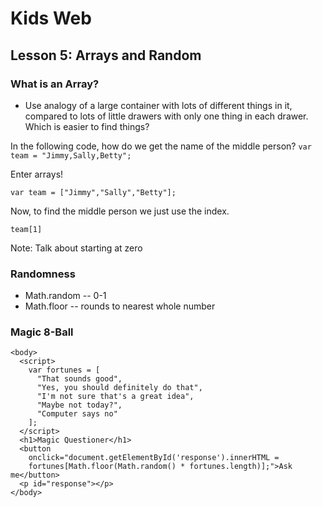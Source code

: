 # Kids Web
## Lesson 5: Arrays and Random

### What is an Array?
- Use analogy of a large container with lots of different things in it, compared to lots of little drawers with only one thing in each drawer. Which is easier to find things?

In the following code, how do we get the name of the middle person?
`var team = "Jimmy,Sally,Betty";`

Enter arrays!

`var team = ["Jimmy","Sally","Betty"];`

Now, to find the middle person we just use the index.

`team[1]`

Note: Talk about starting at zero

### Randomness

* Math.random -- 0-1
* Math.floor -- rounds to nearest whole number

### Magic 8-Ball

    <body>
      <script>
        var fortunes = [
          "That sounds good",
          "Yes, you should definitely do that",
          "I'm not sure that's a great idea",
          "Maybe not today?",
          "Computer says no"
        ];
      </script>
      <h1>Magic Questioner</h1>
      <button 
        onclick="document.getElementById('response').innerHTML = 
        fortunes[Math.floor(Math.random() * fortunes.length)];">Ask me</button>
      <p id="response"></p>
    </body>